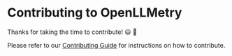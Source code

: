 # Contributing to OpenLLMetry

Thanks for taking the time to contribute! 😃 🚀

Please refer to our [Contributing Guide](https://traceloop.com/docs/python-sdk/contributing/overview) for instructions on how to contribute.
